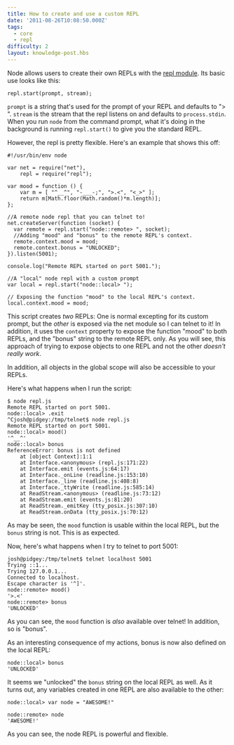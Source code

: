 ```yaml
---
title: How to create and use a custom REPL
date: '2011-08-26T10:08:50.000Z'
tags:
  - core
  - repl
difficulty: 2
layout: knowledge-post.hbs
---
```


Node allows users to create their own REPLs with the [repl module](https://nodejs.org/docs/v0.4.10/api/repl.html). Its basic use looks like this:

    repl.start(prompt, stream);

`prompt` is a string that's used for the prompt of your REPL and defaults to "> ". `stream` is the stream that the repl listens on and defaults to `process.stdin`. When you run `node` from the command prompt, what it's doing in the background is running `repl.start()` to give you the standard REPL.

However, the repl is pretty flexible. Here's an example that shows this off:

    #!/usr/bin/env node

    var net = require("net"),
        repl = require("repl");

    var mood = function () {
        var m = [ "^__^", "-___-;", ">.<", "<_>" ];
        return m[Math.floor(Math.random()*m.length)];
    };

    //A remote node repl that you can telnet to!
    net.createServer(function (socket) {
      var remote = repl.start("node::remote> ", socket);
      //Adding "mood" and "bonus" to the remote REPL's context.
      remote.context.mood = mood;
      remote.context.bonus = "UNLOCKED";
    }).listen(5001);

    console.log("Remote REPL started on port 5001.");

    //A "local" node repl with a custom prompt
    var local = repl.start("node::local> ");

    // Exposing the function "mood" to the local REPL's context.
    local.context.mood = mood;

This script creates *two* REPLs: One is normal excepting for its custom prompt, but the *other* is exposed via the net module so I can telnet to it! In addition, it uses the `context` property to expose the function "mood" to both REPLs, and the "bonus" string to the remote REPL only. As you will see, this approach of trying to expose objects to one REPL and not the other *doesn't really work*.

In addition, all objects in the global scope will also be accessible to your REPLs.

Here's what happens when I run the script:

    $ node repl.js 
    Remote REPL started on port 5001.
    node::local> .exit
    ^Cjosh@pidgey:/tmp/telnet$ node repl.js 
    Remote REPL started on port 5001.
    node::local> mood()
    '^__^'
    node::local> bonus
    ReferenceError: bonus is not defined
        at [object Context]:1:1
        at Interface.<anonymous> (repl.js:171:22)
        at Interface.emit (events.js:64:17)
        at Interface._onLine (readline.js:153:10)
        at Interface._line (readline.js:408:8)
        at Interface._ttyWrite (readline.js:585:14)
        at ReadStream.<anonymous> (readline.js:73:12)
        at ReadStream.emit (events.js:81:20)
        at ReadStream._emitKey (tty_posix.js:307:10)
        at ReadStream.onData (tty_posix.js:70:12)

As may be seen, the `mood` function is usable within the local REPL, but the
`bonus` string is not. This is as expected.

Now, here's what happens when I try to telnet to port 5001:

    josh@pidgey:/tmp/telnet$ telnet localhost 5001
    Trying ::1...
    Trying 127.0.0.1...
    Connected to localhost.
    Escape character is '^]'.
    node::remote> mood()
    '>.<'
    node::remote> bonus
    'UNLOCKED'

As you can see, the `mood` function is *also* available over telnet! In addition, so is "bonus".

As an interesting consequence of my actions, bonus is now also defined on the local REPL:

    node::local> bonus
    'UNLOCKED'

It seems we "unlocked" the `bonus` string on the local REPL as well. As it turns out, any variables created in one REPL are also available to the other:

    node::local> var node = "AWESOME!"

    node::remote> node
    'AWESOME!'

As you can see, the node REPL is powerful and flexible.
